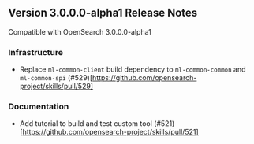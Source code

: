 ## Version 3.0.0.0-alpha1 Release Notes

Compatible with OpenSearch 3.0.0.0-alpha1

### Infrastructure
* Replace `ml-common-client` build dependency to `ml-common-common` and `ml-common-spi` (#529)[https://github.com/opensearch-project/skills/pull/529]

### Documentation
* Add tutorial to build and test custom tool (#521)[https://github.com/opensearch-project/skills/pull/521]